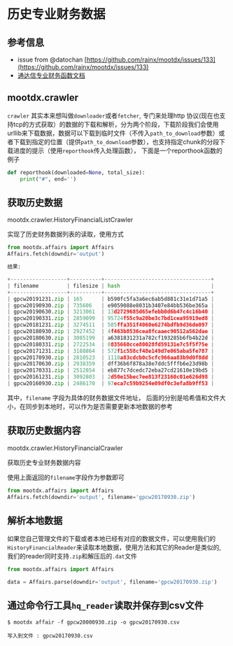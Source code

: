 
# 历史专业财务数据

## 参考信息

- issue from @datochan [https://github.com/rainx/mootdx/issues/133](https://github.com/rainx/mootdx/issues/133)
- [通达信专业财务函数文档](http://www.tdx.com.cn/products/helpfile/tdxw/chm/%E7%AC%AC%E4%B8%89%E7%AB%A0%20%20%20%E5%9F%BA%E7%A1%80%E5%8A%9F%E8%83%BD/3-3/3-3-2/3-3-2-15/3-3-2-15.html)

## mootdx.crawler

`crawler` 其实本来想叫做`downloader`或者`fetcher`, 专门来处理http 协议(现在也支持tcp的方式获取）的数据的下载和解析，分为两个阶段，下载阶段我们会使用urllib来下载数据，数据可以下载到临时文件（不传入`path_to_download`参数）或者下载到指定的位置（提供`path_to_download`参数），也支持指定chunk的分段下载进度的提示（使用`reporthook`传入处理函数）， 下面是一个reporthook函数的例子

```python
def reporthook(downloaded=None, total_size):
    print("#", end='')

```

## 获取历史数据

mootdx.crawler.HistoryFinancialListCrawler

实现了历史财务数据列表的读取，使用方式

```python
from mootdx.affairs import Affairs
Affairs.fetch(downdir='output')

结果:

+------------------+----------+----------------------------------+
| filename         | filesize | hash                             |
+------------------+----------+----------------------------------+
| gpcw20191231.zip | 165      | b590fc5fa3a6ec6ab5d881c31e1d71a5 |
| gpcw20190930.zip | 735606   | e9059088e8031b3407e84bb536be365a |
| gpcw20190630.zip | 3213061  | 13d2729685d65efebb0d6b47c4c16b40 |
| gpcw20190331.zip | 2859099  | 95724f55c9a20be3c7bd1cea95919ed8 |
| gpcw20181231.zip | 3274511  | 585ffa351f4060e6274bdfb9d36de097 |
| gpcw20180930.zip | 2927452  | 4f463b8536cea8fcaaec90512a562dae |
| gpcw20180630.zip | 3085199  | a6381831231a782cf193285b6fb4b22d |
| gpcw20180331.zip | 2722534  | 0835660cce80028fd59131e7c5f5f75e |
| gpcw20171231.zip | 3188864  | 572f1c558cf48e149d7e065aba5fe787 |
| gpcw20170930.zip | 2810523  | 1118a83cdcb0c5cfc966aa83b9d0f8dd |
| gpcw20170630.zip | 2938359  | dff36b6f878a38e7ddc5fffb6e23d98b |
| gpcw20170331.zip | 2512854  | eb877c7dcedc72eba27cd21610e19bd5 |
| gpcw20161231.zip | 3092803  | 2d50e15bec7ee813f23160c01e626d98 |
| gpcw20160930.zip | 2486170  | 97eca7c59b9254e09df0c3efa8b9ff53 |

```

其中，`filename` 字段为具体的财务数据文件地址， 后面的分别是哈希值和文件大小，在同步到本地时，可以作为是否需要更新本地数据的参考

## 获取历史数据内容

mootdx.crawler.HistoryFinancialCrawler

获取历史专业财务数据内容

使用上面返回的`filename`字段作为参数即可

```python
from mootdx.affairs import Affairs
Affairs.fetch(downdir='output', filename='gpcw20170930.zip')

```

## 解析本地数据

如果您自己管理文件的下载或者本地已经有对应的数据文件，可以使用我们的 `HistoryFinancialReader`来读取本地数据，使用方法和其它的Reader是类似的, 我们的reader同时支持`.zip`和解压后的`.dat`文件

```python
from mootdx.affairs import Affairs

data = Affairs.parse(downdir='output', filename='gpcw20170930.zip')

```

## 通过命令行工具`hq_reader`读取并保存到csv文件

```
$ mootdx affair -f gpcw20000930.zip -o gpcw20170930.csv

写入到文件 : gpcw20170930.csv
```
